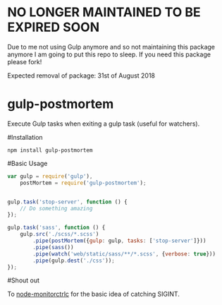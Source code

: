 NO LONGER MAINTAINED TO BE EXPIRED SOON
=========

Due to me not using Gulp anymore and so not maintaining this package anymore I am going to put this repo to sleep.
If you need this package please fork!

Expected removal of package: 31st of August 2018

gulp-postmortem
=========

Execute Gulp tasks when exiting a gulp task (useful for watchers).

#Installation

```
npm install gulp-postmortem
```

#Basic Usage

```javascript
var gulp = require('gulp'),
	postMortem = require('gulp-postmortem');


gulp.task('stop-server', function () {
	// Do something amazing
});

gulp.task('sass', function () {
	gulp.src('./scss/*.scss')
	    .pipe(postMortem({gulp: gulp, tasks: ['stop-server']}))
		.pipe(sass())
		.pipe(watch('web/static/sass/**/*.scss', {verbose: true}))
		.pipe(gulp.dest('./css'));
});
```


#Shout out

To [node-monitorctrlc](https://github.com/pandell/node-monitorctrlc) for the basic idea of catching SIGINT.
